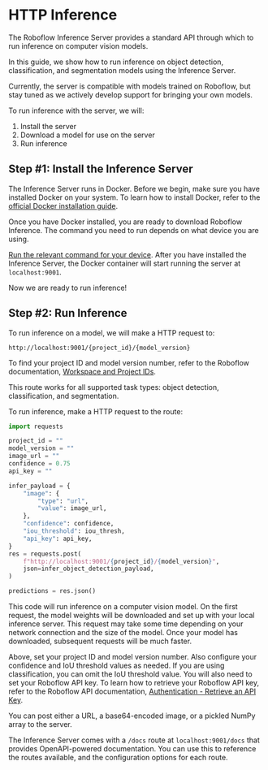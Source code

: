 # HTTP Inference

The Roboflow Inference Server provides a standard API through which to run inference on computer vision models.

In this guide, we show how to run inference on object detection, classification, and segmentation models using the Inference Server.

Currently, the server is compatible with models trained on Roboflow, but stay tuned as we actively develop support for bringing your own models.

To run inference with the server, we will:

1. Install the server
2. Download a model for use on the server
3. Run inference

## Step #1: Install the Inference Server

The Inference Server runs in Docker. Before we begin, make sure you have installed Docker on your system. To learn how to install Docker, refer to the [official Docker installation guide](https://docs.docker.com/get-docker/).

Once you have Docker installed, you are ready to download Roboflow Inference. The command you need to run depends on what device you are using.

[Run the relevant command for your device](docker.md#run). After you have installed the Inference Server, the Docker container will start running the server at `localhost:9001`.

Now we are ready to run inference!

## Step #2: Run Inference

To run inference on a model, we will make a HTTP request to:

```url
http://localhost:9001/{project_id}/{model_version}
```

To find your project ID and model version number, refer to the Roboflow documentation, [Workspace and Project IDs](https://docs.roboflow.com/api-reference/workspace-and-project-ids).

This route works for all supported task types: object detection, classification, and segmentation.

To run inference, make a HTTP request to the route:

```python
import requests

project_id = ""
model_version = ""
image_url = ""
confidence = 0.75
api_key = ""

infer_payload = {
    "image": {
        "type": "url",
        "value": image_url,
    },
    "confidence": confidence,
    "iou_threshold": iou_thresh,
    "api_key": api_key,
}
res = requests.post(
    f"http://localhost:9001/{project_id}/{model_version}",
    json=infer_object_detection_payload,
)

predictions = res.json()
```

This code will run inference on a computer vision model. On the first request, the model weights will be downloaded and set up with your local inference server. This request may take some time depending on your network connection and the size of the model. Once your model has downloaded, subsequent requests will be much faster.

Above, set your project ID and model version number. Also configure your confidence and IoU threshold values as needed. If you are using classification, you can omit the IoU threshold value. You will also need to set your Roboflow API key. To learn how to retrieve your Roboflow API key, refer to the Roboflow API documentation, [Authentication - Retrieve an API Key](https://docs.roboflow.com/api-reference/authentication#retrieve-an-api-key).

You can post either a URL, a base64-encoded image, or a pickled NumPy array to the server.

The Inference Server comes with a `/docs` route at `localhost:9001/docs` that provides OpenAPI-powered documentation. You can use this to reference the routes available, and the configuration options for each route.
